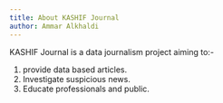 ```yaml
---
title: About KASHIF Journal
author: Ammar Alkhaldi
---
```


KASHIF Journal is a data journalism project aiming to:-
1. provide data based articles.
2. Investigate suspicious news.
3. Educate professionals and public.
